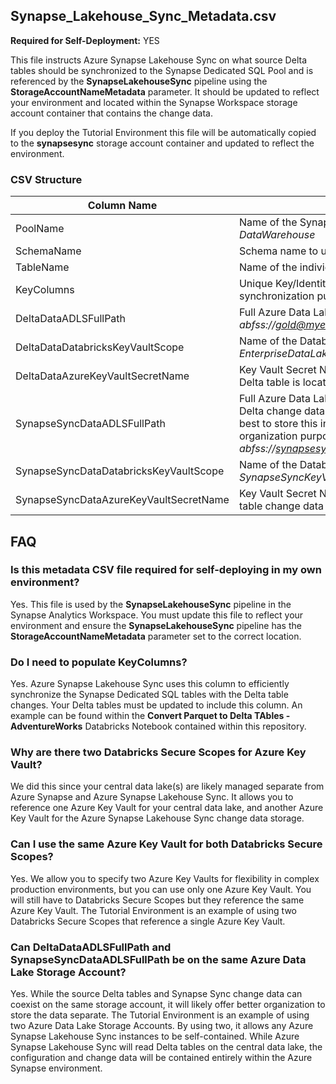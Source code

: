 ## Synapse_Lakehouse_Sync_Metadata.csv

**Required for Self-Deployment:** YES

This file instructs Azure Synapse Lakehouse Sync on what source Delta tables should be synchronized to the Synapse Dedicated SQL Pool and is referenced by the **SynapseLakehouseSync** pipeline using the **StorageAccountNameMetadata** parameter. It should be updated to reflect your environment and located within the Synapse Workspace storage account container that contains the change data. 

If you deploy the Tutorial Environment this file will be automatically copied to the **synapsesync** storage account container and updated to reflect the environment.

### CSV Structure

Column Name | Description
---|---
PoolName | Name of the Synapse Dedicated SQL Pool to synchronize the Delta tables to. Example: _DataWarehouse_
SchemaName | Schema name to use for the tables in Synapse Dedicated SQL. Example: _AdventureWorks_
TableName | Name of the individual table. Example: _FactInternetSales_
KeyColumns | Unique Key/Identity column in the _TableName_ used by Azure Synapse Lakehouse Sync for synchronization purposes. Example: __Id_
DeltaDataADLSFullPath | Full Azure Data Lake ABFS path of the Delta table which should be synchronized. Example: _abfss://gold@myenterprisedatalake.dfs.core.windows.net/Sample/AdventureWorks/FactInternetSales/_
DeltaDataDatabricksKeyVaultScope | Name of the Databricks Secret Scope that references your Azure Key Vault. Example: _EnterpriseDataLakeKeyVaultScope_
DeltaDataAzureKeyVaultSecretName | Key Vault Secret Name that contains the Azure Data Lake Storage Account Key for where the source Delta table is located. Example: _EnterpriseDataLakeAccountKey_
SynapseSyncDataADLSFullPath | Full Azure Data Lake ABFS path of the location where Azure Synapse Lakehouse Sync should store the Delta change data. This can be a seperate storage account from the source Delta table. It's probably best to store this in the Azure Data Lake Storage Account thats attached to the Synapse Workspace for organization purposes, but it can technically be stored anywhere. Example: _abfss://synapsesync@mysynapseworkspacestorage.dfs.core.windows.net/_
SynapseSyncDataDatabricksKeyVaultScope | Name of the Databricks Secret Scope that references your Azure Key Vault. Example: _SynapseSyncKeyVaultScope_
SynapseSyncDataAzureKeyVaultSecretName | Key Vault Secret Name that contains the Azure Data Lake Storage Account Key for where the Delta table change data is located. Example: _SynapseStorageAccountKey_


## FAQ

### Is this metadata CSV file required for self-deploying in my own environment?
Yes. This file is used by the **SynapseLakehouseSync** pipeline in the Synapse Analytics Workspace. You must update this file to reflect your environment and ensure the **SynapseLakehouseSync** pipeline has the **StorageAccountNameMetadata** parameter set to the correct location.

### Do I need to populate KeyColumns?
Yes. Azure Synapse Lakehouse Sync uses this column to efficiently synchronize the Synapse Dedicated SQL tables with the Delta table changes. Your Delta tables must be updated to include this column. An example can be found within the **Convert Parquet to Delta TAbles - AdventureWorks** Databricks Notebook contained within this repository.

### Why are there two Databricks Secure Scopes for Azure Key Vault?
We did this since your central data lake(s) are likely managed separate from Azure Synapse and Azure Synapse Lakehouse Sync. It allows you to reference one Azure Key Vault for your central data lake, and another Azure Key Vault for the Azure Synapse Lakehouse Sync change data storage.

### Can I use the same Azure Key Vault for both Databricks Secure Scopes?
Yes. We allow you to specify two Azure Key Vaults for flexibility in complex production environments, but you can use only one Azure Key Vault. You will still have to Databricks Secure Scopes but they reference the same Azure Key Vault. The Tutorial Environment is an example of using two Databricks Secure Scopes that reference a single Azure Key Vault. 

### Can DeltaDataADLSFullPath and SynapseSyncDataADLSFullPath be on the same Azure Data Lake Storage Account?
Yes. While the source Delta tables and Synapse Sync change data can coexist on the same storage account, it will likely offer better organization to store the data separate. The Tutorial Environment is an example of using two Azure Data Lake Storage Accounts. By using two, it allows any Azure Synapse Lakehouse Sync instances to be self-contained. While Azure Synapse Lakehouse Sync will read Delta tables on the central data lake, the configuration and change data will be contained entirely within the Azure Synapse environment.
